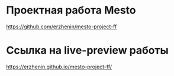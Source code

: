 # Проектная работа Mesto

https://github.com/erzhenin/mesto-project-ff

# Ссылка на live-preview работы

https://erzhenin.github.io/mesto-project-ff/
